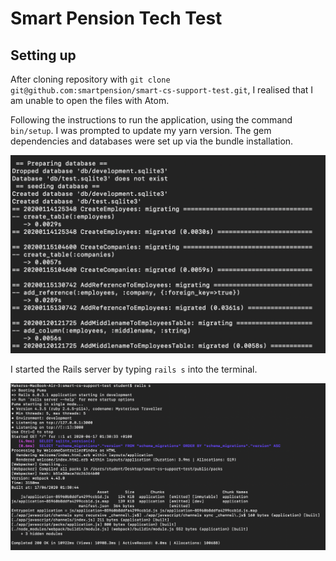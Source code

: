 # Smart Pension Tech Test

## Setting up

After cloning repository with `git clone git@github.com:smartpension/smart-cs-support-test.git`, I realised that I am unable to open the files with Atom.

Following the instructions to run the application, using the command `bin/setup`. I was prompted to update my yarn version. The gem dependencies and databases were set up via the bundle installation.

![Image of database installation](./images/database-setup.png)

I started the Rails server by typing `rails s` into the terminal.

![Image of starting rails](./images/starting-rails.png)
